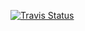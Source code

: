 [![Travis Status](https://travis-ci.org/abendt/HelloKotlin.svg "Travis Status")](https://travis-ci.org/abendt/HelloKotlin)
